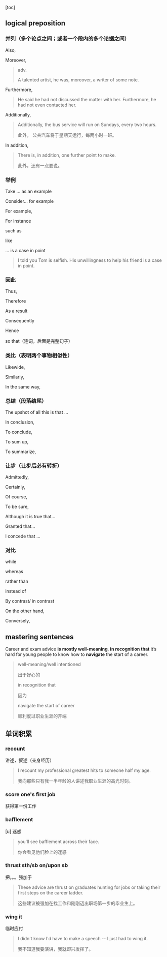 [toc]

## logical preposition

### 并列（多个论点之间；或者一个段内的多个论据之间）

Also,

Moreover,

> adv. 
>
> A talented artist, he was, moreover, a writer of some note.

Furthermore,

> He said he had not discussed the matter with her. Furthermore, he had not even contacted her.

Additionally,

> Additionally, the bus service will run on Sundays, every two hours. 
>
> 此外， 公共汽车将于星期天运行，每两小时一班。

In addition, 

> There is, in addition, one further point to make.
>
> 此外，还有一点要说。

### 举例

Take ... as an example

Consider... for example

For example,

For instance

such as

like

... is a case in point

> I told you Tom is selfish. His unwillingness to help his friend is a case in point.

### 因此

Thus,

Therefore

As a result

Consequently

Hence

so that（连词，后面是完整句子）

### 类比（表明两个事物相似性）

Likewide,

Similarly,

In the same way,

### 总结（段落结尾）

The upshot of all this is that ...

In conclusion,

To conclude,

To sum up,

To summarize,

### 让步（让步后必有转折）

Admittedly,

Certainly,

Of course,

To be sure,

Although it is true that...

Granted that...

I concede that ...

### 对比

while

whereas

rather than

instead of

By contrast/ in contrast

On the other hand,

Conversely, 

## mastering sentences

Career and exam advice **is mostly well-meaning**, **in recognition that** it’s hard for young people to know how to **navigate** the start of a career.

> well-meaning/well intentioned 
>
> 出于好心的
>
> in recognition that
>
> 因为
>
> navigate the start of career
>
> 顺利度过职业生涯的开端

## 单词积累

### recount 

讲述，叙述（亲身经历）

> I recount my professional greatest hits to someone half my age.
>
> 我向那些只有我一半年龄的人讲述我职业生涯的高光时刻。

### score one's first job

获得第一份工作

### bafflement

[u] 迷惑

> you'll see bafflement across their face.
>
> 你会看见他们脸上的迷惑

### thrust sth/sb on/upon sb

把。。。强加于

> These advice are thrust on graduates hunting for jobs or taking their first steps on the career ladder.
>
> 这些建议被强加在找工作和刚刚迈出职场第一步的毕业生上。

### wing it 

临时应付

> I didn't know I'd have to make a speech -- I just had to wing it.
>
> 我不知道我要演讲，我就即兴发挥了。

